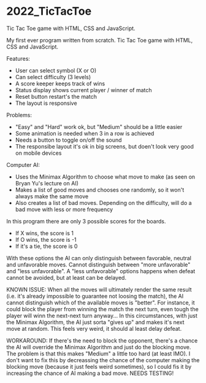 # 2022_TicTacToe
Tic Tac Toe game with HTML, CSS and JavaScript.

My first ever program written from scratch. Tic Tac Toe game with HTML, CSS and JavaScript.

Features:
- User can select symbol (X or O)
- Can select difficulty (3 levels)
- A score keeper keeps track of wins
- Status display shows current player / winner of match
- Reset button restart's the match
- The layout is responsive

Problems:
- "Easy" and "Hard" work ok, but "Medium" should be a little easier
- Some animation is needed when 3 in a row is achieved
- Needs a button to toggle on/off the sound
- The responsibe layout it's ok in big screens, but doen't look very good on mobile devices

Computer AI:
- Uses the Minimax Algorithm to choose what move to make (as seen on Bryan Yu's lecture on AI)
- Makes a list of good moves and chooses one randomly, so it won't always make the same move
- Also creates a list of bad moves. Depending on the difficulty, will do a bad move with less or more frequency

In this program there are only 3 possible scores for the boards.
  - If X wins, the score is 1
  - If O wins, the score is -1
  - If it's a tie, the score is 0

With these options the AI can only distinguish between favorable, neutral and unfavorable moves.
Cannot distinguish between "more unfavorable" and "less unfavorable".
A "less unfavorable" options happens when defeat cannot be avoided, but at least can be delayed.

KNOWN ISSUE:
When all the moves will ultimately render the same result (i.e. it's already impossible to guarantee not loosing the match),
the AI cannot distinguish which of the available moves is "better". For instance, it could block the player from winning the match
the next turn, even tough the player will winn the next-next turn anyway... In this circumstances, with just the Minimax Algorithm,
the AI just sorta "gives up" and makes it's next move at random. This feels very weird, it should al least delay defeat.

WORKAROUND:
If there's the need to block the opponent, there's a chance the AI will override the Minimax Algorithm and just do the blocking move.
The problem is that this makes "Medium" a little too hard (at least IMO).
I don't want to fix this by decreassing the chance of the computer making the blocking move (because it just feels weird sometimes),
so I could fis it by increasing the chance of AI making a bad move. NEEDS TESTING!


